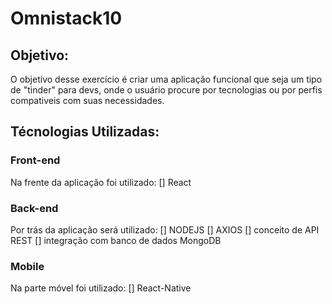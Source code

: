 # Omnistack10

## Objetivo:

O objetivo desse exercício é criar uma aplicação funcional que seja um tipo de "tinder" para devs, onde o usuário procure por tecnologias ou por perfis compativeis com suas necessidades.


## Técnologias Utilizadas:

### Front-end

Na frente da aplicação foi utilizado:
    [] React


### Back-end

Por trás da aplicação será utilizado:
    [] NODEJS
    [] AXIOS
    [] conceito de API REST
    [] integração com banco de dados MongoDB

### Mobile

Na parte móvel foi utilizado:
    [] React-Native